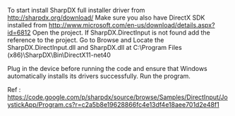 To start install SharpDX full installer driver from http://sharpdx.org/download/
Make sure you also have DirectX SDK installed from http://www.microsoft.com/en-us/download/details.aspx?id=6812
Open the project. If SharpDX.DirectInput is not found add the reference to the project. 
Go to Browse and Locate the SharpDX.DirectInput.dll and SharpDX.dll at C:\Program Files (x86)\SharpDX\Bin\DirectX11-net40

Plug in the device before running the code and ensure that Windows automatically installs its drivers successfully. 
Run the program.

Ref : https://code.google.com/p/sharpdx/source/browse/Samples/DirectInput/JoystickApp/Program.cs?r=c2a5b8e19628866fc4e13df4e18aee701d2e48f1
